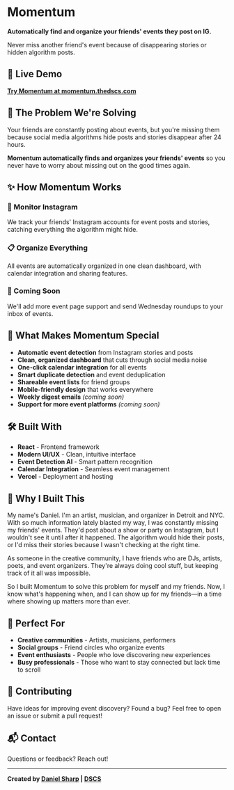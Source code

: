 # Momentum

**Automatically find and organize your friends' events they post on IG.**

Never miss another friend's event because of disappearing stories or hidden algorithm posts.

## 🚀 Live Demo

**[Try Momentum at momentum.thedscs.com](https://momentum.thedscs.com/)**

## 🎯 The Problem We're Solving

Your friends are constantly posting about events, but you're missing them because social media algorithms hide posts and stories disappear after 24 hours.

**Momentum automatically finds and organizes your friends' events** so you never have to worry about missing out on the good times again.

## ✨ How Momentum Works

### 📱 Monitor Instagram
We track your friends' Instagram accounts for event posts and stories, catching everything the algorithm might hide.

### 📋 Organize Everything  
All events are automatically organized in one clean dashboard, with calendar integration and sharing features.

### 🔮 Coming Soon
We'll add more event page support and send Wednesday roundups to your inbox of events.

## 🌟 What Makes Momentum Special

- **Automatic event detection** from Instagram stories and posts
- **Clean, organized dashboard** that cuts through social media noise
- **One-click calendar integration** for all events
- **Smart duplicate detection** and event deduplication
- **Shareable event lists** for friend groups
- **Mobile-friendly design** that works everywhere
- **Weekly digest emails** *(coming soon)*
- **Support for more event platforms** *(coming soon)*

## 🛠️ Built With

- **React** - Frontend framework
- **Modern UI/UX** - Clean, intuitive interface
- **Event Detection AI** - Smart pattern recognition
- **Calendar Integration** - Seamless event management
- **Vercel** - Deployment and hosting

## 🎨 Why I Built This

My name's Daniel. I'm an artist, musician, and organizer in Detroit and NYC. With so much information lately blasted my way, I was constantly missing my friends' events. They'd post about a show or party on Instagram, but I wouldn't see it until after it happened. The algorithm would hide their posts, or I'd miss their stories because I wasn't checking at the right time.

As someone in the creative community, I have friends who are DJs, artists, poets, and event organizers. They're always doing cool stuff, but keeping track of it all was impossible.

So I built Momentum to solve this problem for myself and my friends. Now, I know what's happening when, and I can show up for my friends—in a time where showing up matters more than ever.

## 🚀 Perfect For

- **Creative communities** - Artists, musicians, performers
- **Social groups** - Friend circles who organize events
- **Event enthusiasts** - People who love discovering new experiences
- **Busy professionals** - Those who want to stay connected but lack time to scroll

## 🤝 Contributing

Have ideas for improving event discovery? Found a bug? Feel free to open an issue or submit a pull request!

## 📬 Contact

Questions or feedback? Reach out!

---

**Created by [Daniel Sharp](https://thedscs.com) | [DSCS](https://dscs.substack.com)**
